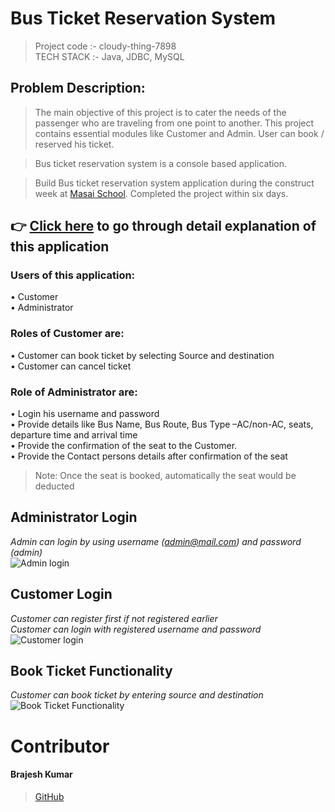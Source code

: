 # Bus Ticket Reservation System
> Project code :- cloudy-thing-7898<br/>
> TECH STACK :- Java, JDBC, MySQL <br/>
## Problem Description:<br/>
> The main objective of this project is to cater the needs of the passenger who are traveling from one point to another. This project contains essential modules like Customer and Admin. User can book / reserved his ticket.

> Bus ticket reservation system is a console based application.

> Build Bus ticket reservation system application during the construct week at [Masai School](https://masaischool.com/). Completed the project within six days.

## 👉 [Click here](https://drive.google.com/file/d/1OFNGI7BsVDkWmFMGSag2VDzZNu37cV7G/view?usp=share_link) to go through detail explanation of this application

### Users of this application:<br/>
  • Customer<br/>
  • Administrator<br/>
### Roles of Customer are:<br/>
  • Customer can book ticket by selecting Source and destination<br/>
  • Customer can cancel ticket<br/>
### Role of Administrator are:<br/>
  • Login his username and password<br/>
  • Provide details like Bus Name, Bus Route, Bus Type –AC/non-AC, seats, departure time and arrival time<br/>
  • Provide the confirmation of the seat to the Customer.<br/>
  • Provide the Contact persons details after confirmation of the seat<br/>
>Note: Once the seat is booked, automatically the seat would be deducted<br/>

## **Administrator Login** 
*Admin can login by using username (admin@mail.com) and password (admin)*
</br>
![Admin login](https://github.com/brajesh623/cloudy-thing-7898/blob/main/AdminLogin.png?raw=true)

## **Customer Login** 
*Customer can register first if not registered earlier*
</br>
*Customer can login with registered username and password*
</br>
![Customer login](https://github.com/brajesh623/cloudy-thing-7898/blob/main/CustomerLogin.png?raw=true)

## **Book Ticket Functionality**
*Customer can book ticket by entering source and destination*
</br>
![Book Ticket Functionality](https://github.com/brajesh623/cloudy-thing-7898/blob/main/Booking.png?raw=true)

# Contributor
#### Brajesh Kumar
>[GitHub](https://github.com/brajesh623)
